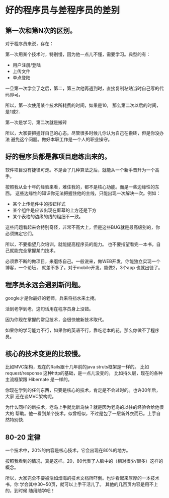 # 好的程序员与差程序员的差别


## 第一次和第N次的区别。

对于程序员来说，存在：

第一次用某个技术时，特别慢，因为他一点儿不懂，需要学习。典型的有：

- 用户注册/登陆
- 上传文件
- 单点登陆

一旦第一次学会了之后，第二，第三次他再遇到时，直接复制粘贴当时自己写的代码即可。

所以，第一次使用某个技术所耗费的时间，如果是10， 那么第二次以后的时间，是1或2.

第一次是学习，第二次就是搬砖

所以，大家要把握好自己的心态。尽管很多时候儿你认为自己在搬砖，但是你没办法
避免这个问题。做好本职工作是一个人的职业操守。

## 好的程序员都是靠项目磨练出来的。

软件项目没有捷径可走。不是会了几种算法之后，就能从一个新手晋升为一个高手。

按照我从业十年的经验来看，难住我的，都不是核心功能。而是一些边缘性的东西。
这些边缘性的知识你无法把握住他的主线，只能出现一次解决一次。例如：

- 某个上传组件中的按钮样式
- 某个组件是应该出现在屏幕的上方还是下方
- 某个表格的边缘的线的粗细不一致。

这些问题看起来会特别奇怪，非常不高大上，但是这些BUG就是最高级别的，你必须搞定它们。

所以，不要指望几次培训，就能提高程序员的能力。
也不要指望看完一本书，自己就能完全掌握某门技术。

必须靠不断的做项目，来磨练自己。一般说来，做WEB开发，你能独立实现一个博客，一个论坛，
就差不多了。对于mobile开发，能做2，3个app 也就出徒了。

## 程序员永远会遇到新问题。

google才是你最好的老师，兵来将挡水来土掩。

活到老学到老，这句话用在程序员身上没错。

因为你现在掌握的常见技术，会很快被新技术取代。

如果你的学习能力不行，如果你的英语不行，靠吃老本的花，那么你做不了程序员。

## 核心的技术变更的比较慢。

比如MVC架构，现在的Rails跟十几年前的java struts框架是一样的。
比如request/response 这种http的基础，是一点儿没变的。
比如持久层，现在的各种主流框架跟 Hibernate 是一样的。

你现在学到的任何东西，只要是核心的技术，肯定是不会过时的。也许30年后，大家
还在谈MVC架构呢。

为什么同样的新技术，老鸟上手就比新鸟快？就是因为老鸟的以往的经验会给他很大的
帮助。他一看到某个技术，似曾相似，不过是包了一层新外衣而已。上手自然特别快.

## 80-20 定律

一个技术中，20%的内容是核心技术，它会出现在80%的地方。

按照我看到的情况，真是这样。20，80代表了人脑中的（相对很少/很多）这样的概念。

所以，大家完全不要被浩如烟海的技术文档所吓倒。也许看起来厚厚的一本技术书，你
学会其中30~50页，就可以上手干活儿了。 其他的几百页内容是用不上的，到时候
随用随学吧！

